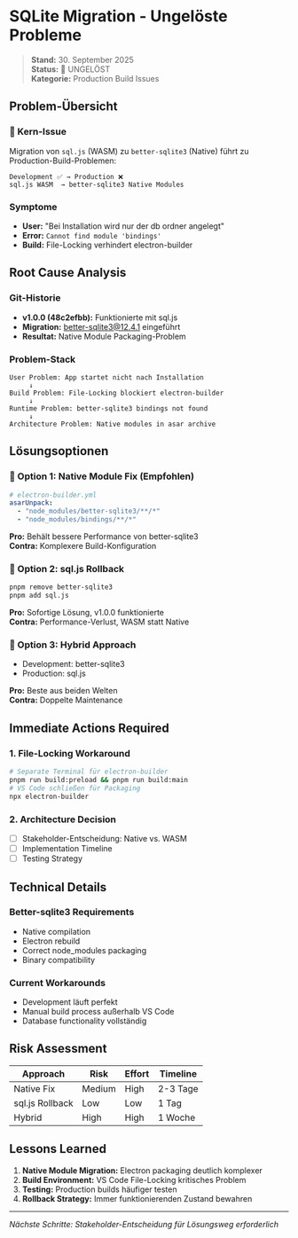 # SQLite Migration - Ungelöste Probleme

> **Stand:** 30. September 2025  
> **Status:** 🔴 UNGELÖST  
> **Kategorie:** Production Build Issues

## Problem-Übersicht

### 🎯 Kern-Issue
Migration von `sql.js` (WASM) zu `better-sqlite3` (Native) führt zu Production-Build-Problemen:

```
Development ✅ → Production ❌
sql.js WASM  → better-sqlite3 Native Modules
```

### Symptome
- **User:** "Bei Installation wird nur der db ordner angelegt"
- **Error:** `Cannot find module 'bindings'`
- **Build:** File-Locking verhindert electron-builder

## Root Cause Analysis

### Git-Historie
- **v1.0.0 (48c2efbb):** Funktionierte mit sql.js
- **Migration:** better-sqlite3@12.4.1 eingeführt
- **Resultat:** Native Module Packaging-Problem

### Problem-Stack
```
User Problem: App startet nicht nach Installation
     ↓
Build Problem: File-Locking blockiert electron-builder  
     ↓
Runtime Problem: better-sqlite3 bindings not found
     ↓
Architecture Problem: Native modules in asar archive
```

## Lösungsoptionen

### 🥇 Option 1: Native Module Fix (Empfohlen)
```yaml
# electron-builder.yml
asarUnpack:
  - "node_modules/better-sqlite3/**/*"
  - "node_modules/bindings/**/*"
```
**Pro:** Behält bessere Performance von better-sqlite3  
**Contra:** Komplexere Build-Konfiguration

### 🥈 Option 2: sql.js Rollback  
```bash
pnpm remove better-sqlite3
pnpm add sql.js
```
**Pro:** Sofortige Lösung, v1.0.0 funktionierte  
**Contra:** Performance-Verlust, WASM statt Native

### 🥉 Option 3: Hybrid Approach
- Development: better-sqlite3
- Production: sql.js

**Pro:** Beste aus beiden Welten  
**Contra:** Doppelte Maintenance

## Immediate Actions Required

### 1. File-Locking Workaround
```bash
# Separate Terminal für electron-builder
pnpm run build:preload && pnpm run build:main
# VS Code schließen für Packaging
npx electron-builder
```

### 2. Architecture Decision
- [ ] Stakeholder-Entscheidung: Native vs. WASM
- [ ] Implementation Timeline
- [ ] Testing Strategy

## Technical Details

### Better-sqlite3 Requirements
- Native compilation
- Electron rebuild
- Correct node_modules packaging
- Binary compatibility

### Current Workarounds
- Development läuft perfekt
- Manual build process außerhalb VS Code
- Database functionality vollständig

## Risk Assessment

| Approach | Risk | Effort | Timeline |
|----------|------|--------|----------|
| Native Fix | Medium | High | 2-3 Tage |
| sql.js Rollback | Low | Low | 1 Tag |
| Hybrid | High | High | 1 Woche |

## Lessons Learned

1. **Native Module Migration:** Electron packaging deutlich komplexer
2. **Build Environment:** VS Code File-Locking kritisches Problem  
3. **Testing:** Production builds häufiger testen
4. **Rollback Strategy:** Immer funktionierenden Zustand bewahren

---
*Nächste Schritte: Stakeholder-Entscheidung für Lösungsweg erforderlich*